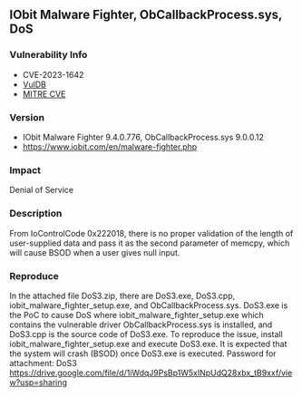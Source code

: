 ## IObit Malware Fighter, ObCallbackProcess.sys, DoS

### Vulnerability Info
* CVE-2023-1642
* [VulDB](https://vuldb.com/?id.224022)
* [MITRE CVE](https://cve.mitre.org/cgi-bin/cvename.cgi?name=CVE-2023-1642)

### Version
* IObit Malware Fighter 9.4.0.776, ObCallbackProcess.sys 9.0.0.12
* https://www.iobit.com/en/malware-fighter.php

### Impact
Denial of Service

### Description
From IoControlCode 0x222018, there is no proper validation of the length of user-supplied data and pass it as the second parameter of memcpy, which will cause BSOD when a user gives null input.

### Reproduce
In the attached file DoS3.zip, there are DoS3.exe, DoS3.cpp, iobit_malware_fighter_setup.exe, and ObCallbackProcess.sys. DoS3.exe is the PoC to cause DoS where iobit_malware_fighter_setup.exe which contains the vulnerable driver ObCallbackProcess.sys is installed, and DoS3.cpp is the source code of DoS3.exe. To reproduce the issue, install iobit_malware_fighter_setup.exe and execute DoS3.exe. It is expected that the system will crash (BSOD) once DoS3.exe is executed. Password for attachment: DoS3
https://drive.google.com/file/d/1iWdqJ9PsBp1W5xINpUdQ28xbx_tB9xxf/view?usp=sharing